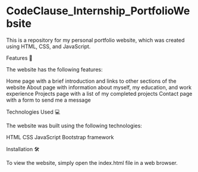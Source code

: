 # CodeClause_Internship_PortfolioWebsite
This is a repository for my personal portfolio website, which was created using HTML, CSS, and JavaScript.

Features 🚀

The website has the following features:

Home page with a brief introduction and links to other sections of the website
About page with information about myself, my education, and work experience
Projects page with a list of my completed projects
Contact page with a form to send me a message

Technologies Used 💻

The website was built using the following technologies:

HTML
CSS
JavaScript
Bootstrap framework

Installation 🛠️

To view the website, simply open the index.html file in a web browser.
